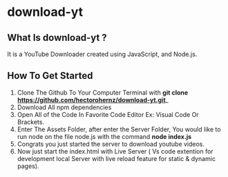 # download-yt
## What Is download-yt ?
It is a YouTube Downloader created using JavaScript, and Node.js.

## How To Get Started
1. Clone The Github To Your Computer Terminal with __git clone https://github.com/hectorohernz/download-yt.git___
2. Download All npm dependencies 
2. Open All of the Code In Favorite Code Editor Ex: Visual Code Or Brackets.
3. Enter The Assets Folder, after enter the Server Folder, You would like to run node on the file node.js with the command 
    __node index.js__
4. Congrats you just started the server to download youtube videos.
5. Now just start the index.html with Live Server ( Vs code extention for development local Server with live reload feature for static & dynamic pages).

